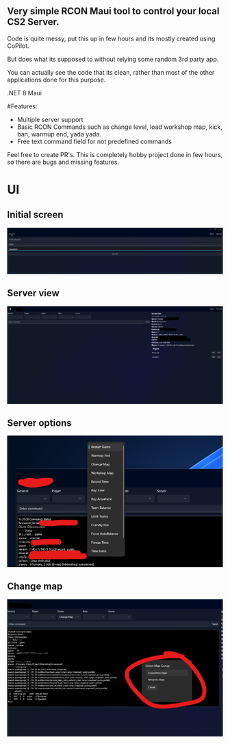 ## Very simple RCON Maui tool to control your local CS2 Server. 

Code is quite messy, put this up in few hours and its mostly created using CoPilot. 

But does what its supposed to without relying some random 3rd party app. 

You can actually see the code that its clean, rather than most of the other applications done for this purpose. 

.NET 8 Maui 

#Features: 
- Multiple server support
- Basic RCON Commands such as change level, load workshop map, kick, ban, warmup end, yada yada.
- Free text command field for not predefined commands

Feel free to create PR's. This is completely hobby project done in few hours, so there are bugs and missing features. 

# UI

## Initial screen
![alt text](https://github.com/Joona89/RconCopilot/blob/master/Media/Initalscreen.png?raw=true)

## Server view
![alt text](https://github.com/Joona89/RconCopilot/blob/master/Media/ServerView.png?raw=true)

## Server options
![alt text](https://github.com/Joona89/RconCopilot/blob/master/Media/ServerOptions.png?raw=true)

## Change map
![alt text](https://github.com/Joona89/RconCopilot/blob/master/Media/MapChange.png?raw=true)
